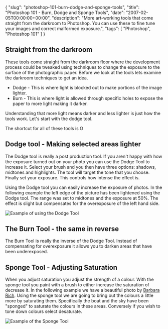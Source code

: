 {
  "slug": "photoshop-101-burn-dodge-and-sponge-tools",
  "title": "Photoshop 101 - Burn, Dodge and Sponge Tools",
  "date": "2007-02-05T00:00:00+00:00",
  "description": "More art-working tools that come straight from the darkroom to Photoshop. You can use these to fine tune your images and correct malformed exposure.",
  "tags": [
    "Photoshop",
    "Photoshop 101"
  ]
}

## Straight from the darkroom

These tools come straight from the darkroom floor where the development process could be tweaked using techniques to change the exposure to the surface of the photographic paper. Before we look at the tools lets examine the darkroom techniques to get an idea.

* Dodge - This is where light is blocked out to make portions of the image lighter. 
* Burn - This is where light is allowed through specific holes to expose the paper to more light making it darker.

Understanding that more light means darker and less lighter is just how the tools work. Let's start with the dodge tool.

The shortcut for all of these tools is O

## Dodge tool - Making selected areas lighter

The Dodge tool is really a post production tool. If you aren't happy with how the exposure turned out on your photo you can use the Dodge Tool to increase it. Select your brush and you then have three options: shadows, midtones and highlights. The tool will target the tone that you choose. Finally set your exposure. This controls how intense the effect is.

Using the Dodge tool you can easily increase the exposure of photos. In the following example the left edge of the picture has been lightened using the Dodge tool. The range was set to midtones and the exposure at 50%. The effect is slight but compensates for the overexposure of the left hand side.

![Example of using the Dodge Tool][1] 

## The Burn Tool - the same in reverse

The Burn Tool is really the inverse of the Dodge Tool. Instead of compensating for overexposure it allows you to darken areas that have been underexposed. 

## Sponge Tool - Adjusting Saturation

When you adjust saturation you adjust the strength of a colour. With the sponge tool you paint with a brush to either increase the saturation of decrease it. In the following example we have a beautiful photo by [Barbara Rich][2]. Using the sponge tool we are going to bring out the colours a little more by saturating them. Specifically the boat and the sky have been "sponged" to saturate the colours in these areas. Conversely if you wish to tone down colours select desaturate.

![Example of the Sponge Tool][3]

 [1]: http://shapeshed.com/images/articles/dodge_tool.jpg 
 [2]: http://www.flickr.com/photos/barbararich/380912249/
 [3]: http://shapeshed.com/images/articles/saturated_boat.jpg 
